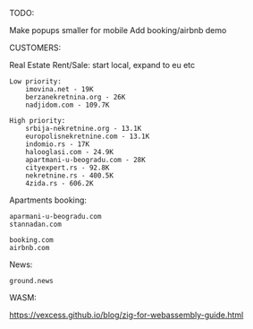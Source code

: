 TODO:

Make popups smaller for mobile
Add booking/airbnb demo

CUSTOMERS:

Real Estate Rent/Sale:
start local, expand to eu etc

    Low priority:
        imovina.net	- 19K
        berzanekretnina.org	- 26K
        nadjidom.com - 109.7K

    High priority:
        srbija-nekretnine.org - 13.1K
        europolisnekretnine.com - 13.1K
        indomio.rs - 17K
        halooglasi.com - 24.9K
        apartmani-u-beogradu.com - 28K
        cityexpert.rs - 92.8K
        nekretnine.rs - 400.5K
        4zida.rs - 606.2K

Apartments booking:

    aparmani-u-beogradu.com
    stannadan.com

    booking.com
    airbnb.com

News:

    ground.news

WASM:

https://vexcess.github.io/blog/zig-for-webassembly-guide.html
